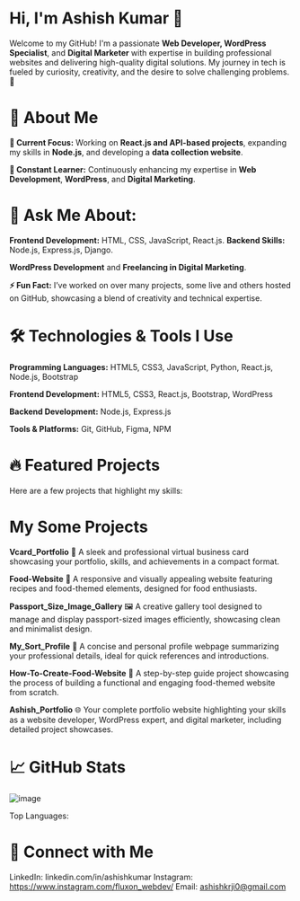 # Hi, I'm Ashish Kumar 👋

Welcome to my GitHub! I'm a passionate **Web Developer, WordPress Specialist**, and **Digital Marketer** with expertise in building professional websites and delivering high-quality digital solutions. My journey in tech is fueled by curiosity, creativity, and the desire to solve challenging problems. 🚀

# 🚀 About Me

**🔭 Current Focus:** Working on **React.js and API-based projects**, expanding my skills in **Node.js**, and developing a **data collection website**.

**🌱 Constant Learner:** Continuously enhancing my expertise in **Web Development**, **WordPress**, and **Digital Marketing**.

# 💬 Ask Me About:

**Frontend Development:** HTML, CSS, JavaScript, React.js.
**Backend Skills:** Node.js, Express.js, Django.

**WordPress Development** and **Freelancing in Digital Marketing**.

**⚡ Fun Fact:** I’ve worked on over many projects, some live and others hosted on GitHub, showcasing a blend of creativity and technical expertise.

# 🛠️ Technologies & Tools I Use

**Programming Languages:**
HTML5, CSS3, JavaScript, Python, React.js, Node.js, Bootstrap

**Frontend Development:**
HTML5, CSS3, React.js, Bootstrap, WordPress

**Backend Development:**
Node.js, Express.js

**Tools & Platforms:**
Git, GitHub, Figma, NPM

# 🔥 Featured Projects
Here are a few projects that highlight my skills:

# My Some Projects

**Vcard_Portfolio**
💼 A sleek and professional virtual business card showcasing your portfolio, skills, and achievements in a compact format.

**Food-Website**
🍔 A responsive and visually appealing website featuring recipes and food-themed elements, designed for food enthusiasts.

**Passport_Size_Image_Gallery**
🖼️ A creative gallery tool designed to manage and display passport-sized images efficiently, showcasing clean and minimalist design.

**My_Sort_Profile**
📃 A concise and personal profile webpage summarizing your professional details, ideal for quick references and introductions.

**How-To-Create-Food-Website**
📖 A step-by-step guide project showcasing the process of building a functional and engaging food-themed website from scratch.

**Ashish_Portfolio**
🌐 Your complete portfolio website highlighting your skills as a website developer, WordPress expert, and digital marketer, including detailed project showcases.

# 📈 GitHub Stats

![image](https://github.com/user-attachments/assets/45f40d93-ba31-478d-a23e-abb5cff737aa)

Top Languages:

# 📢 Connect with Me
LinkedIn: linkedin.com/in/ashishkumar
Instagram: https://www.instagram.com/fluxon_webdev/
Email: ashishkrji0@gmail.com
